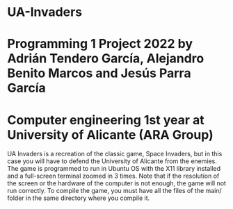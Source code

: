 # UA-Invaders
# Programming 1 Project 2022 by Adrián Tendero García, Alejandro Benito Marcos and Jesús Parra García
# Computer engineering 1st year at University of Alicante (ARA Group)

  UA Invaders is a recreation of the classic game, Space Invaders, but in this case you will have to defend the University of Alicante from the enemies.
  The game is programmed to run in Ubuntu OS with the X11 library installed and a full-screen terminal zoomed in 3 times.
  Note that if the resolution of the screen or the hardware of the computer is not enough, the game will not run correctly.
  To compile the game, you must have all the files of the main/ folder in the same directory where you compile it.
  

